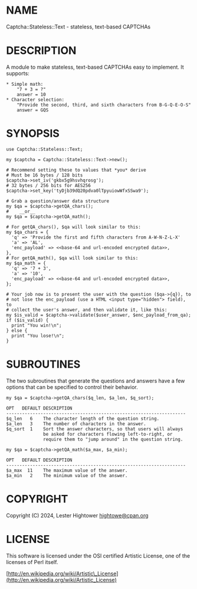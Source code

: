 # NAME

Captcha::Stateless::Text - stateless, text-based CAPTCHAs

# DESCRIPTION

A module to make stateless, text-based CAPTCHAs easy to implement.
It supports:

    * Simple math:
        "7 + 3 = ?"
        answer = 10
    * Character selection:
        "Provide the second, third, and sixth characters from B-G-Q-E-O-S"
        answer = GQS

# SYNOPSIS

    use Captcha::Stateless::Text;

    my $captcha = Captcha::Stateless::Text->new();

    # Recommend setting these to values that *you* derive
    # Must be 16 bytes / 128 bits
    $captcha->set_iv('gkbx5g9hsvhqrosg');
    # 32 bytes / 256 bits for AES256
    $captcha->set_key('tyDjb39dQ20pdva0lTpyuiowWfxSSwa9');

    # Grab a question/answer data structure
    my $qa = $captcha->getQA_chars();
    #    __or__
    my $qa = $captcha->getQA_math();

    # For getQA_chars(), $qa will look similar to this:
    my $qa_chars = {
      'q' => 'Provide the first and fifth characters from A-W-N-Z-L-X'
      'a' => 'AL',
      'enc_payload' => <<base-64 and url-encoded encrypted data>>,
    },
    # For getQA_math(), $qa will look similar to this:
    my $qa_math = {
      'q' => '7 + 3',
      'a' => '10',
      'enc_payload' => <<base-64 and url-encoded encrypted data>>,
    };

    # Your job now is to present the user with the question ($qa->{q}), to
    # not lose the enc_payload (use a HTML <input type="hidden"> field), to
    # collect the user's answer, and then validate it, like this:
    my $is_valid = $captcha->validate($user_answer, $enc_payload_from_qa);
    if ($is_valid) {
      print "You win!\n";
    } else {
      print "You lose!\n";
    }

# SUBROUTINES

The two subroutines that generate the questions and answers have a few
options that can be specified to control their behavior.

    my $qa = $captcha->getQA_chars($q_len, $a_len, $q_sort);

    OPT   DEFAULT DESCRIPTION
    --------------------------------------------------------------------
    $q_len   6    The character length of the question string.
    $a_len   3    The number of characters in the answer.
    $q_sort  1    Sort the answer characters, so that users will always
                  be asked for characters flowing left-to-right, or
                  require them to "jump around" in the question string.

    my $qa = $captcha->getQA_math($a_max, $a_min);

    OPT   DEFAULT DESCRIPTION
    --------------------------------------------------------------------
    $a_max  11    The maximum value of the answer.
    $a_min   2    The minimum value of the answer.

# COPYRIGHT

Copyright (C) 2024, Lester Hightower <hightowe@cpan.org>

# LICENSE

This software is licensed under the OSI certified Artistic License,
one of the licenses of Perl itself.

[http://en.wikipedia.org/wiki/Artistic\_License](http://en.wikipedia.org/wiki/Artistic_License)
